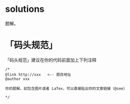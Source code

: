 solutions
===

题解。

「码头规范」
===

「码头规范」建议在你的代码前面加上下列注释
```
/*
@link http://xxx   <-- 题目地址
@author xxx

你的题解，如包含图片或者 LaTex，可以直接贴出你的文章链接（@see）

*/
```
